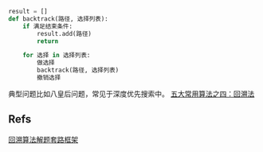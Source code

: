 
```python
result = []
def backtrack(路径, 选择列表):
    if 满足结束条件:
        result.add(路径)
        return

    for 选择 in 选择列表:
        做选择
        backtrack(路径, 选择列表)
        撤销选择
```

典型问题比如八皇后问题，常见于深度优先搜索中。
[五大常用算法之四：回溯法](https://www.cnblogs.com/steven_oyj/archive/2010/05/22/1741376.html)

## Refs

[回溯算法解题套路框架](https://labuladong.gitbook.io/algo/di-ling-zhang-bi-du-xi-lie/hui-su-suan-fa-xiang-jie-xiu-ding-ban)